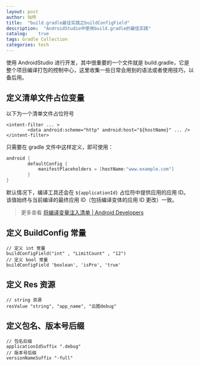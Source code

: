 ```yaml
---
layout: post
author: 咕咚
title:  "build.gradle最佳实践之buildConfigField"
description:  "AndroidStudio中使用build.gradle的最佳实践"
catalog:    true
tags: Gradle Collection
categories: tech
---
```

使用 AndroidStudio 进行开发，其中很重要的一个文件就是 build.gradle，它是整个项目编译打包的控制中心，这里收集一些日常会用到的语法或者使用技巧，以备后用。

## 定义清单文件占位变量
以下为一个清单文件占位符号
```
<intent-filter ... >
        <data android:scheme="http" android:host="${hostName}" ... />
</intent-filter>
```
只需要在 gradle 文件中这样定义，即可使用：
```gradle
android {
        defaultConfig {
            manifestPlaceholders = [hostName:"www.example.com"]
        }
}
```

默认情况下，编译工具还会在 `${applicationId}` 占位符中提供应用的应用 ID。该值始终与当前编译的最终应用 ID（包括编译变体的应用 ID 更改）一致。

> 更多查看 [将编译变量注入清单  \|  Android Developers](https://developer.android.com/studio/build/manifest-build-variables)

## 定义 BuildConfig 常量
```
// 定义 int 常量
buildConfigField("int" , "LimitCount" , "12")
// 定义 bool 常量
buildConfigField 'boolean', 'isPro', 'true'
```



## 定义 Res 资源

```
// string 资源
resValue "string", "app_name", "云图debug"
```

## 定义包名、版本号后缀

```
// 包名后缀
applicationIdSuffix ".debug"
// 版本号后缀
versionNameSuffix "-full"
```

